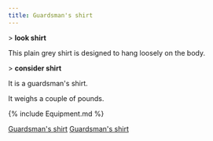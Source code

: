 ```yaml
---
title: Guardsman's shirt
---
```


\> **look shirt**

This plain grey shirt is designed to hang loosely on the body.

\> **consider shirt**

It is a guardsman's shirt.

It weighs a couple of pounds.

{% include Equipment.md %}

[Guardsman's shirt](Category:_Cloth_equipment "wikilink") [Guardsman's
shirt](Category:_Body_items "wikilink")